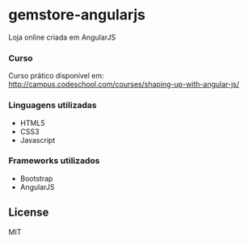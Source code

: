 # gemstore-angularjs
Loja online criada em AngularJS

### Curso
Curso prático disponível em: http://campus.codeschool.com/courses/shaping-up-with-angular-js/

### Linguagens utilizadas
* HTML5
* CSS3
* Javascript

### Frameworks utilizados
* Bootstrap
* AngularJS


License
----
MIT